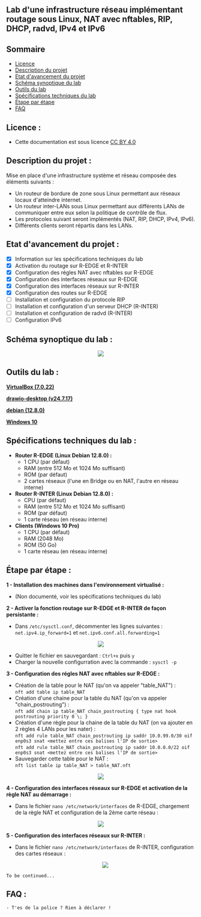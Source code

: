 ## Lab d'une infrastructure réseau implémentant routage sous Linux, NAT avec nftables, RIP, DHCP, radvd, IPv4 et IPv6 

## Sommaire
- [Licence]()
- [Description du projet]()
- [Etat d'avancement du projet]()
- [Schéma synoptique du lab]()
- [Outils du lab]()
- [Spécifications techniques du lab]()
- [Étape par étape]()
- [FAQ]()

## Licence :
- Cette documentation est sous licence [CC BY 4.0](https://creativecommons.org/licenses/by/4.0/deed.fr)

## Description du projet :
Mise en place d'une infrastructure système et réseau composée des éléments suivants :
- Un routeur de bordure de zone sous Linux permettant aux réseaux locaux d'atteindre internet.
- Un routeur inter-LANs sous Linux permettant aux différents LANs de communiquer entre eux selon la politique de contrôle de flux.
- Les protocoles suivant seront implémentés (NAT, RIP, DHCP, IPv4, IPv6).
- Différents clients seront répartis dans les LANs.

## Etat d'avancement du projet :
- [x] Information sur les spécifications techniques du lab
- [x] Activation du routage sur R-EDGE et R-INTER
- [x] Configuration des régles NAT avec nftables sur R-EDGE
- [x] Configuration des interfaces réseaux sur R-EDGE
- [x] Configuration des interfaces réseaux sur R-INTER
- [x] Configuration des routes sur R-EDGE
- [ ] Installation et configuration du protocole RIP
- [ ] Installation et configuration d'un serveur DHCP (R-INTER)
- [ ] Installation et configuration de radvd (R-INTER)
- [ ] Configuration IPv6

## Schéma synoptique du lab :

<p align="center">
  <img src="https://github.com/user-attachments/assets/7c8d8a13-02c6-4202-a59a-789e32411e77">
</p>

## Outils du lab :

**[VirtualBox (7.0.22)](https://www.virtualbox.org/)**

**[drawio-desktop (v24.7.17)](https://github.com/jgraph/drawio-desktop)**

**[debian (12.8.0)](https://www.debian.org/)**

**[Windows 10](https://www.microsoft.com/en-us/software-download)**

## Spécifications techniques du lab :

  - **Router R-EDGE (Linux Debian 12.8.0) :**
	- 1 CPU (par défaut)
  	- RAM (entre 512 Mo et 1024 Mo suffisant)
	- ROM (par défaut)
	- 2 cartes réseaux (l'une en Bridge ou en NAT, l'autre en réseau interne)
  - **Router R-INTER (Linux Debian 12.8.0) :**
	- CPU (par défaut)
  	- RAM (entre 512 Mo et 1024 Mo suffisant)
	- ROM (par défaut)
	- 1 carte réseau (en réseau interne)
  - **Clients (Windows 10 Pro)**
	- 1 CPU (par défaut)
  	- RAM (2048 Mo)
	- ROM (50 Go)
	- 1 carte réseau (en réseau interne)

## Étape par étape : 

**1 - Installation des machines dans l'environnement virtualisé :**

   - (Non documenté, voir les spécifications techniques du lab)

**2 - Activer la fonction routage sur R-EDGE et R-INTER de façon persistante :**

   - Dans `/etc/sysctl.conf`, décommenter les lignes suivantes :
	`net.ipv4.ip_forward=1` et `net.ipv6.conf.all.forwarding=1`

<p align="center">
  <img src="https://github.com/user-attachments/assets/8ffb96b9-5d8e-44f1-b549-e3364b54dbf9">
</p>

- Quitter le fichier en sauvegardant : `Ctrl+x` puis `y`
- Charger la nouvelle configurration avec la commande : `sysctl -p`

**3 - Configuration des régles NAT avec nftables sur R-EDGE :**

   - Création de la table pour le NAT (qu'on va appeler "table_NAT") :  
	`nft add table ip table_NAT`
   - Création d'une chaine pour la table du NAT (qu'on va appeler "chain_postrouting") :  
	`nft add chain ip table_NAT chain_postrouting { type nat hook postrouting priority 0 \; }`
   - Création d'une règle pour la chaine de la table du NAT (on va ajouter en 2 règles 4 LANs pour les nater) :  
	`nft add rule table_NAT chain_postrouting ip saddr 10.0.99.0/30 oif enp0s3 snat <mettez entre ces balises l'IP de sortie>`  
	`nft add rule table_NAT chain_postrouting ip saddr 10.0.0.0/22 oif enp0s3 snat <mettez entre ces balises l'IP de sortie>`
   - Sauvegarder cette table pour le NAT :  
     	`nft list table ip table_NAT > table_NAT.nft`
<p align="center">
 		<img src="https://github.com/user-attachments/assets/2578fa0f-6907-4fd5-babc-bd441abaf380">
</p>

**4 - Configuration des interfaces réseaux sur R-EDGE et activation de la règle NAT au démarrage :**

- Dans le fichier `nano /etc/network/interfaces` de R-EDGE, chargement de la règle NAT et configuration de la 2ème carte réseau :
<p align="center">
 		<img src="https://github.com/user-attachments/assets/162d7f62-f729-4000-a9eb-fa454f2ceeca">
</p>

**5 - Configuration des interfaces réseaux sur R-INTER :**

- Dans le fichier `nano /etc/network/interfaces` de R-INTER, configuration des cartes réseaux :
	<p align="center">
 		<img src="https://github.com/user-attachments/assets/fc529b95-50fa-43e2-a0d8-56f601799a45">
	</p>

 `To be continued...`

## FAQ :
	- T'es de la police ? Rien à déclarer !
